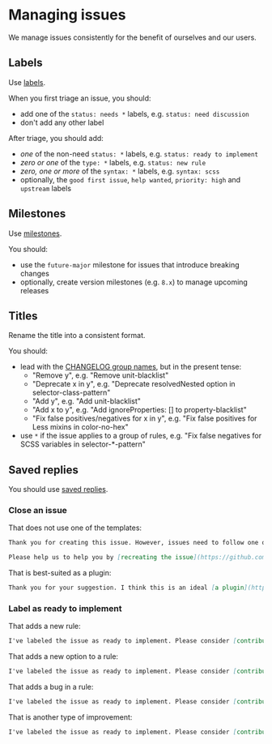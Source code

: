 # Managing issues

We manage issues consistently for the benefit of ourselves and our users.

## Labels

Use [labels](https://github.com/stylelint/stylelint/labels).

When you first triage an issue, you should:

-   add one of the `status: needs *` labels, e.g. `status: need discussion`
-   don't add any other label

After triage, you should add:

-   _one_ of the non-need `status: *` labels, e.g. `status: ready to implement`
-   _zero or one_ of the `type: *` labels, e.g. `status: new rule`
-   _zero, one or more_ of the `syntax: *` labels, e.g. `syntax: scss`
-   optionally, the `good first issue`, `help wanted`, `priority: high` and `upstream` labels

## Milestones

Use [milestones](https://github.com/stylelint/stylelint/milestones).

You should:

-   use the `future-major` milestone for issues that introduce breaking changes
-   optionally, create version milestones (e.g. `8.x`) to manage upcoming releases

## Titles

Rename the title into a consistent format.

You should:

-   lead with the [CHANGELOG group names](pull-requests.md), but in the present tense:
    -   "Remove y", e.g. "Remove unit-blacklist"
    -   "Deprecate x in y", e.g. "Deprecate resolvedNested option in selector-class-pattern"
    -   "Add y", e.g. "Add unit-blacklist"
    -   "Add x to y", e.g. "Add ignoreProperties: [] to property-blacklist"
    -   "Fix false positives/negatives for x in y", e.g. "Fix false positives for Less mixins in color-no-hex"
-   use `*` if the issue applies to a group of rules, e.g. "Fix false negatives for SCSS variables in selector-*-pattern"

## Saved replies

You should use [saved replies](https://help.github.com/en/github/writing-on-github/working-with-saved-replies).

### Close an issue

That does not use one of the templates:

```md
Thank you for creating this issue. However, issues need to follow one of our templates so that we can clearly understand your particular circumstances.

Please help us to help you by [recreating the issue](https://github.com/stylelint/stylelint/issues/new/choose) using one of our templates.
```

That is best-suited as a plugin:

```md
Thank you for your suggestion. I think this is an ideal [a plugin](https://github.com/stylelint/stylelint/blob/master/developer-guide/plugins.md)
```

### Label as ready to implement

That adds a new rule:

```md
I've labeled the issue as ready to implement. Please consider [contributing](https://github.com/stylelint/stylelint/blob/master/CONTRIBUTING.md) if you have time. There are [steps on how to add a new rule](https://github.com/stylelint/stylelint/blob/master/docs/developer-guide/rules.md#add-a-rule) in the Developer guide.
```

That adds a new option to a rule:

```md
I've labeled the issue as ready to implement. Please consider [contributing](https://github.com/stylelint/stylelint/blob/master/CONTRIBUTING.md) if you have time. There are [steps on how to add a new option](https://github.com/stylelint/stylelint/blob/master/docs/developer-guide/rules.md#add-an-option-to-a-rule) in the Developer guide.
```

That adds a bug in a rule:

```md
I've labeled the issue as ready to implement. Please consider [contributing](https://github.com/stylelint/stylelint/blob/master/CONTRIBUTING.md) if you have time. There are [steps on how to fix a bug in a rule](https://github.com/stylelint/stylelint/blob/master/docs/developer-guide/rules.md#fix-a-bug-in-a-rule) in the Developer guide.
```

That is another type of improvement:

```md
I've labeled the issue as ready to implement. Please consider [contributing](https://github.com/stylelint/stylelint/blob/master/CONTRIBUTING.md) if you have time.
```
